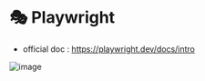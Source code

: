 # 🎭 Playwright

- official doc : https://playwright.dev/docs/intro

![image](https://github.com/user-attachments/assets/2cdc04f8-4309-4917-a693-c52f0efab231)
